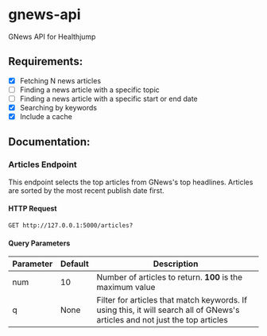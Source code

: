 # gnews-api
GNews API for Healthjump

## Requirements:
- [x] Fetching N news articles
- [ ] Finding a news article with a specific topic
- [ ] Finding a news article with a specific start or end date
- [x] Searching by keywords
- [x] Include a cache

## Documentation:
### Articles Endpoint
This endpoint selects the top articles from GNews's top headlines. Articles are sorted by the most recent publish date first.

#### HTTP Request
```
GET http://127.0.0.1:5000/articles?
```

#### Query Parameters

| **Parameter** | **Default** | **Description** |
| --- | --- | --- |
| num | 10 | Number of articles to return. **100** is the maximum value | 
| q | None | Filter for articles that match keywords. If using this, it will search all of GNews's articles and not just the top articles |
